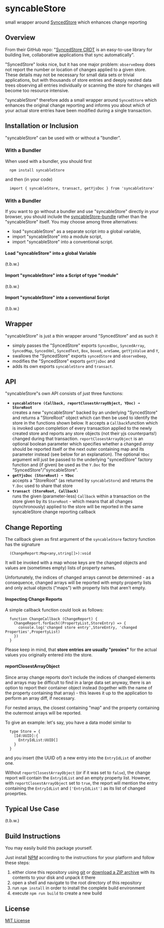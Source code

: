 # syncableStore #

small wrapper around [SyncedStore](https://github.com/YousefED/SyncedStore) which enhances change reporting


## Overview ##

From their GitHub repo: "[SyncedStore CRDT](https://github.com/YousefED/SyncedStore) is an easy-to-use library for building live, collaborative applications that sync automatically".

"SyncedStore" looks nice, but it has one major problem: `observeDeep` does not report the number or location of changes applied to a given store. These details may not be necessary for small data sets or trivial applications, but with thousands of store entries and deeply nested data trees observing all entries individually or scanning the store for changes will become too resource intensive.

"syncableStore" therefore adds a small wrapper around `SyncedStore` which enhances the original change reporting and informs you about which of your actual store entries have been modified during a single transaction.

## Installation or Inclusion ##

"syncableStore" can be used with or without a "bundler".

### With a Bundler ###

When used with a bundler, you should first

```
  npm install syncableStore
```

and then (in your code)

```
  import { syncableStore, transact, getYjsDoc } from 'syncableStore'
```

### With a Bundler ###

If you want to go without a bundler and use "syncableStore" directly in your browser, you should include the [syncableStore-bundle](https://github.com/rozek/syncableStore-bundle) rather than the "syncableStore" itself.
You may choose among three alternatives:

* load "syncableStore" as a separate script into a global variable,
* import "syncableStore" into a module script,
* import "syncableStore" into a conventional script.

#### Load "syncableStore" into a global Variable ####

(t.b.w.)

#### Import "syncableStore" into a Script of type "module" ####

(t.b.w.)

#### Import "syncableStore" into a conventional Script ####

(t.b.w.)

## Wrapper ##

"syncableStore" is just a thin wrapper around "SyncedStore" and as such it

* simply passes the "SyncedStore" exports `SyncedDoc`, `SyncedArray`, `SyncedMap`, `SyncedXml`, `SyncedText`, `Box`, `boxed`, `areSame`, `getYjsValue` and `Y`,
* swallows the "SyncedStore" exports `syncedStore` and `observeDeep`,
* modifies the "SyncedStore" exports `getYjsDoc` and
* adds its own exports `syncableStore` and `transact`.

## API ##

"syncableStore"s own API consists of just three functions:

* **`syncableStore (Callback, reportClosestArrayObject, YDoc) ➜ StoreRoot`**<br>creates a new "syncableStore" backed by an underlying "SyncedStore" and returns a "StoreRoot" object which can then be used to identify the store in the functions shown below. It accepts a `Callback`function which is invoked upon completion of every transaction applied to the newly created store and reports any store objects (not their yjs counterparts!) changed during that transaction. `reportClosestArrayObject` is an optional boolean parameter which specifies whether a changed _array_ should be reported itself or the next outer containing map and its parameter instead (see below for an explanation). The optional `YDoc` argument will just be passed to the underlying "syncedStore" factory function and (if given) be used as the `Y.Doc` for the "SyncedStore"/"syncableStore".
* **`getYjsDoc (StoreRoot) ➜ YDoc`**<br>accepts a "StoreRoot" (as returned by `syncableStore`) and returns the `Y.Doc` used to share that store
* **`transact (StoreRoot, Callback)`**<br>runs the given (parameter-less) `Callback` within a transaction on the store given by its `StoreRoot` - which means that all changes (synchronously) applied to the store will be reported in the same syncableStore change reporting callback

## Change Reporting ##

The callback given as first argument of the `syncableStore` factory function has the signature

```
  (ChangeReport:Map<any,string[]>):void
```

It will be invoked with a map whose keys are the changed objects and values are (sometimes empty) lists of property names.

Unfortunately, the indices of changed arrays cannot be determined - as a consequence, changed arrays will be reported with empty property lists and only actual objects ("maps") with property lists that aren't empty.

#### Inspecting Change Reports ###

A simple callback function could look as follows:

```
  function ChangeCallback (ChangeReport) {
    ChangeReport.forEach((PropertyList,StoreEntry) => {
      console.log('changed store entry',StoreEntry, 'changed Properties',PropertyList)
    })
  }
```

Please keep in mind, that **store entries are usually "proxies"** for the actual values you originally entered into the store.

#### reportClosestArrayObject ####

Since array change reports don't include the indices of changed elements and arrays may be difficult to find in a large data set anyway, there is an option to report their container object instead (together with the name of the property containing that array) - this leaves it up to the application to perform an array diff, if necessary.

For nested arrays, the closest containing "map" and the property containing the outermost arrays will be reported.

To give an example: let's say, you have a data model similar to

```
  type Store = {
    [Id:UUID]:{
      EntryIdList:UUID[]
    }
  }
```

and you insert (the UUID of) a new entry into the `EntryIdList` of another one.

Without `reportClosestArrayObject` (or if it was set to `false`), the change report will contain the `EntryIdList` and an empty property list. However, with `reportClosestArrayObject` set to `true`, the report will mention the entry containing the `EntryIdList` and `['EntryIdList']` as its list of changed proeprties.

## Typical Use Case ##

(t.b.w.)

## Build Instructions ##

You may easily build this package yourself.

Just install [NPM](https://docs.npmjs.com/) according to the instructions for your platform and follow these steps:

1. either clone this repository using [git](https://git-scm.com/) or [download a ZIP archive](https://github.com/rozek/syncableStore/archive/refs/heads/main.zip) with its contents to your disk and unpack it there 
2. open a shell and navigate to the root directory of this repository
3. run `npm install` in order to install the complete build environment
4. execute `npm run build` to create a new build

## License ##

[MIT License](LICENSE.md)
